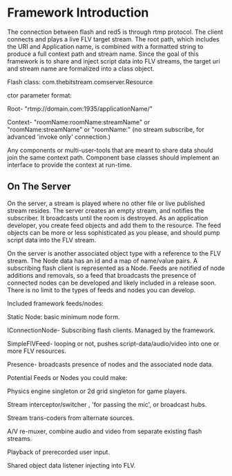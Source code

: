 # Framework Introduction #

The connection between flash and red5 is through rtmp protocol.
The client connects and plays a live FLV target stream.
The root path, which includes the URI and Application name,
is combined with a formatted string to produce a full context
path and stream name.
Since the goal of this framework is to share and inject script data into FLV streams,
the target uri and stream name are formalized into a class object.

Flash class:
com.thebitstream.comserver.Resource

ctor parameter format:

Root-
"rtmp://domain.com:1935/applicationName/"

Context-
"roomName:roomName:streamName"
or
"roomName:streamName"
or
"roomName:"  (no stream subscribe, for advanced 'invoke only' connection.)

Any components or multi-user-tools  that are meant to share data should join the same context path.
Component base classes should implement an interface to provide the context at run-time.

## On The Server ##

On the server, a stream is played where no other file or live published stream resides.
The server creates an empty stream, and notifies the subscriber.
It broadcasts until the room is destroyed.
As an application developer, you create feed objects and add them to the resource.
The feed objects can be more or less sophisticated as you please,
and should pump script data into the FLV stream.

On the server is another associated object type with a reference to the FLV stream.
The Node data has an id and a map of name/value pairs.
A subscribing flash client is represented as a Node.
Feeds are notified of node additions and removals, so a feed that broadcasts the
presence of connected nodes can be developed and likely included in a release soon.
There is no limit to the types of feeds and nodes you can develop.

Included framework feeds/nodes:

Static Node: basic minimum node form.

IConnectionNode- Subscribing flash clients. Managed by the framework.

SimpleFlVFeed- looping or not, pushes script-data/audio/video into one or more FLV resources.

Presence- broadcasts presence of nodes and the associated node data.

Potential Feeds or Nodes you could make:

Physics engine singleton or 2d grid singleton for game players.

Stream interceptor/switcher , 'for passing the mic', or broadcast hubs.

Stream trans-coders from alternate sources.

A/V re-muxer, combine audio and video from separate existing flash streams.

Playback of prerecorded user input.

Shared object data listener injecting into FLV.